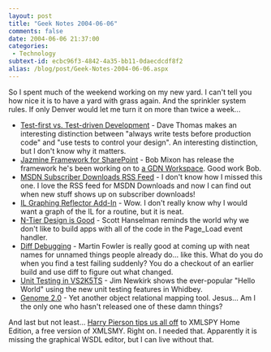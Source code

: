 ```yaml
---
layout: post
title: "Geek Notes 2004-06-06"
comments: false
date: 2004-06-06 21:37:00
categories:
 - Technology
subtext-id: ecbc96f3-4842-4a35-bb11-0daecdcdf8f2
alias: /blog/post/Geek-Notes-2004-06-06.aspx
---
```



So I spent much of the weekend working on my new yard. I can't tell you how nice it is to have a yard with grass again. And the sprinkler system rules. If only Denver would let me turn it on more than twice a week...

  * [Test-first vs. Test-driven Development](http://pragprog.com/pragdave/Practices/TestDrivenOrTestFirst.rdoc) - Dave Thomas makes an interesting distinction between "always write tests before production code" and "use tests to control your design". An interesting distinction, but I don't know why it matters. 
  * [Jazmine Framework for SharePoint](http://sharepointblogs.com/bmixon/archive/2004/05/29/516.aspx) - Bob Mixon has release the framework he's been working on to [a GDN Workspace](http://workspaces.gotdotnet.com/jazmine). Good work Bob. 
  * [MSDN Subscriber Downloads RSS Feed](http://msdn.microsoft.com/subscriptions/rss.xml) - I don't know how I missed this one. I love the RSS feed for MSDN Downloads and now I can find out when new stuff shows up on subscriber downloads! 
  * [IL Graphing Reflector Add-In](http://blog.dotnetwiki.org/archive/2004/05/31/287.aspx) - Wow. I don't really know why I would want a graph of the IL for a routine, but it is neat. 
  * [N-Tier Design is Good](http://www.hanselman.com/blog/PermaLink.aspx?guid=a0a65e0c-5ef8-41e4-a566-1739b4428aa5) - Scott Hanselman reminds the world why we don't like to build apps with all of the code in the Page_Load event handler. 
  * [Diff Debugging](http://martinfowler.com/bliki/DiffDebugging.html) - Martin Fowler is really good at coming up with neat names for unnamed things people already do... like this. What do you do when you find a test failing suddenly? You do a checkout of an earlier build and use diff to figure out what changed. 
  * [Unit Testing in VS2K5TS](http://weblogs.asp.net/jamesnewkirk/archive/2004/06/02/146834.aspx) - Jim Newkirk shows the ever-popular "Hello World" using the new unit testing features in Whidbey. 
  * [Genome 2.0](http://www.theserverside.net/news/thread.tss?thread_id=26354) - Yet another object relational mapping tool. Jesus... Am I the only one who hasn't released one of these damn things?

And last but not least... [Harry Pierson tips us all off](http://devhawk.net/PermaLink.aspx?guid=e6a1cae1-6262-420a-97d9-539b0113f1b7) to XMLSPY Home Edition, a free version of XMLSMY. Right on. I needed that. Apparently it is missing the graphical WSDL editor, but I can live without that.
